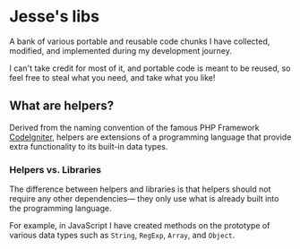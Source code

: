 # Jesse's libs

A bank of various portable and reusable code chunks I have collected, modified, and implemented during my development journey. 

I can't take credit for most of it, and portable code is meant to be reused, so feel free to steal what you need, and take what you like!

## What are helpers?

Derived from the naming convention of the famous PHP Framework [CodeIgniter](https://www.codeigniter.com/), helpers are extensions of a programming language that provide extra functionality to its built-in data types. 

### Helpers vs. Libraries
The difference between helpers and libraries is that helpers should not require any other dependencies— they only use what is already built into the programming language.

For example, in JavaScript I have created methods on the prototype of various data types such as `String`, `RegExp`, `Array`, and `Object`.